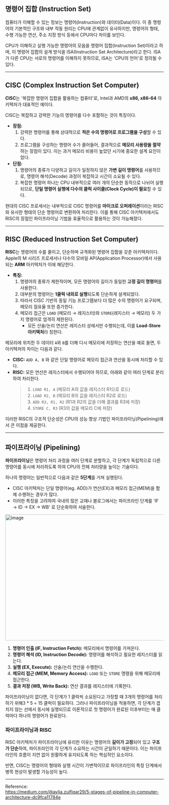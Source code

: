 ## 명령어 집합 (Instruction Set)

컴퓨터가 이해할 수 있는 정보는 명령어(Instruction)와 데이터(Data)이다. 
이 중 명령어의 기본적인 구조와 내부 작동 원리는 CPU에 관계없이 유사하지만, 명령어의 형태, 수행 가능한 연산, 주소 지정 방식 등에서 CPU마다 차이를 보인다.

CPU가 이해하고 실행 가능한 명령어의 모음을 명령어 집합(Instruction Set)이라고 하며, 이 명령어 집합의 설계 방식을 ISA(Instruction Set Architecture)라고 한다. 
ISA가 다른 CPU는 서로의 명령어를 이해하지 못하므로, ISA는 'CPU의 언어'로 정의될 수 있다.

---

## CISC (Complex Instruction Set Computer)

**CISC**는 '복잡한 명령어 집합을 활용하는 컴퓨터'로, Intel과 AMD의 **x86, x86-64** 아키텍처가 대표적인 예이다.

CISC는 복잡하고 강력한 기능의 명령어를 다수 포함하는 것이 특징이다.

-   **장점:**
    1.  강력한 명령어를 통해 상대적으로 **적은 수의 명령어로 프로그램을 구성**할 수 있다.
    2.  프로그램을 구성하는 명령어 수가 줄어들어, 결과적으로 **메모리 사용량을 절약**하는 장점이 있다. 이는 과거 메모리 비용이 높았던 시기에 중요한 설계 요인이었다.
-   **단점:**
    1.  명령어의 종류가 다양하고 길이가 일정하지 않은 **가변 길이 명령어**를 사용하므로, 명령어 해석(Decode) 과정이 복잡하고 시간이 소요될 수 있다.
    2.  복잡한 명령어 하나는 CPU 내부적으로 여러 개의 단순한 동작으로 나뉘어 실행되므로, **단일 명령어 실행에 다수의 클럭 사이클(Clock Cycle)이 필요**할 수 있다.

현대의 CISC 프로세서는 내부적으로 CISC 명령어를 **마이크로 오퍼레이션**이라는 RISC와 유사한 형태의 단순 명령어로 변환하여 처리한다. 
이를 통해 CISC 아키텍처에서도 RISC의 장점인 파이프라이닝 기법을 효율적으로 활용하는 것이 가능해졌다.

---

## RISC (Reduced Instruction Set Computer)

**RISC**는 명령어의 수를 줄이고, 단순하며 규격화된 명령어 집합을 갖춘 아키텍처이다. 
Apple의 M 시리즈 프로세서나 다수의 모바일 AP(Application Processor)에서 사용되는 **ARM** 아키텍처가 이에 해당한다.

-   **특징:**
    1.  명령어의 종류가 제한적이며, 모든 명령어의 길이가 동일한 **고정 길이 명령어**를 사용한다.
    2.  대부분의 명령어는 **1클럭 내외로 실행**되도록 단순하게 설계되었다.
    3.  따라서 CISC 기반의 동일 기능 프로그램보다 더 많은 수의 명령어가 요구되며, 메모리 점유율 또한 증가한다.
    4.  메모리 접근은 `LOAD` (메모리 → 레지스터)와 `STORE`(레지스터 → 메모리) 두 가지 명령어로 엄격히 제한된다.
        - 모든 산술/논리 연산은 레지스터 상에서만 수행되는데, 이를 **Load-Store 아키텍처**라 칭한다.

메모리에 위치한 두 데이터 `A`와 `B`를 더해 다시 메모리에 저장하는 연산을 예로 들면, 두 아키텍처의 차이는 다음과 같다.

-   **CISC:** `ADD A, B` 와 같은 단일 명령어로 메모리 접근과 연산을 동시에 처리할 수 있다.
-   **RISC:** 모든 연산은 레지스터에서 수행되어야 하므로, 아래와 같이 여러 단계로 분리하여 처리한다.
    > 1.  `LOAD R1, A` (메모리 A의 값을 레지스터 R1으로 로드)
    > 2.  `LOAD R2, B` (메모리 B의 값을 레지스터 R2로 로드)
    > 3.  `ADD R3, R1, R2` (R1과 R2의 값을 더해 결과를 R3에 저장)
    > 4.  `STORE C, R3` (R3의 값을 메모리 C에 저장)

이러한 RISC의 구조적 단순성은 CPU의 성능 향상 기법인 파이프라이닝(Pipelining)에서 큰 이점을 제공한다.

---

## 파이프라이닝 (Pipelining)

**파이프라이닝**은 명령어 처리 과정을 여러 단계로 분할하고, 각 단계가 독립적으로 다른 명령어를 동시에 처리하도록 하여 CPU의 전체 처리량을 높이는 기술이다.

하나의 명령어는 일반적으로 다음과 같은 **5단계**를 거쳐 실행된다.
- CISC 아키텍처는 단일 명령어(eg. ADD)가 연산(EX)과 메모리 접근(MEM)을 함께 수행하는 경우가 많다.
-   이러한 특징을 고려하여 국내의 많은 교재나 블로그에서는 파이프라인 단계를 'IF → ID → EX → WB' 로 단순화하여 서술한다.


<img width="600" height="400" alt="image" src="https://github.com/user-attachments/assets/4978c646-8c76-429b-9592-704c96b85cc1" />

  
1.  **명령어 인출 (IF, Instruction Fetch):** 메모리에서 명령어를 가져온다.
2.  **명령어 해석 (ID, Instruction Decode):** 명령어를 해석하고 필요한 레지스터를 읽는다.
3.  **실행 (EX, Execute):** 산술/논리 연산을 수행한다.
4.  **메모리 접근 (MEM, Memory Access):** `LOAD` 또는 `STORE` 명령을 위해 메모리에 접근한다.
5.  **결과 저장 (WB, Write Back):** 연산 결과를 레지스터에 기록한다.

파이프라이닝이 없다면, 각 단계가 1 클럭씩 소요된다고 가정할 때 3개의 명령어를 처리하기 위해3 * 5 = 15 클럭이 필요하다. 
그러나 파이프라이닝을 적용하면, 각 단계가 겹치지 않는 선에서 동시에 실행되므로 이론적으로 첫 명령어가 완료된 이후부터는 매 클럭마다 하나의 명령어가 완료된다.

### 파이프라이닝과 RISC

RISC 아키텍처가 파이프라이닝에 유리한 이유는 명령어의 **길이가 고정**되어 있고 **구조가 단순**하여, 파이프라인의 각 단계가 소요하는 시간이 균일하기 때문이다. 
이는 파이프라인의 흐름이 지연 없이 원활하게 유지되도록 하는 핵심적인 요소이다.  

반면, CISC는 명령어의 형태와 실행 시간이 가변적이므로 파이프라인의 특정 단계에서 병목 현상이 발생할 가능성이 높다.

---

Reference:  
https://medium.com/@aylia.zulfiqar29/5-stages-of-pipeline-in-computer-architecture-dc9fca11784e
